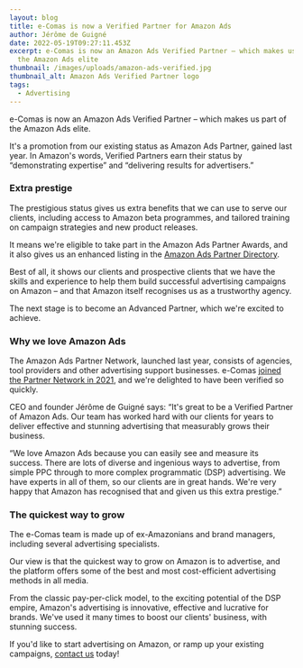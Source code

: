 ```yaml
---
layout: blog
title: e-Comas is now a Verified Partner for Amazon Ads
author: Jérôme de Guigné
date: 2022-05-19T09:27:11.453Z
excerpt: e-Comas is now an Amazon Ads Verified Partner – which makes us part of
  the Amazon Ads elite
thumbnail: /images/uploads/amazon-ads-verified.jpg
thumbnail_alt: Amazon Ads Verified Partner logo
tags:
  - Advertising
---
```

<!--StartFragment-->

e-Comas is now an Amazon Ads Verified Partner – which makes us part of the Amazon Ads elite.

It's a promotion from our existing status as Amazon Ads Partner, gained last year. In Amazon's words, Verified Partners earn their status by “demonstrating expertise” and “delivering results for advertisers.”

### Extra prestige

The prestigious status gives us extra benefits that we can use to serve our clients, including access to Amazon beta programmes, and tailored training on campaign strategies and new product releases.

It means we're eligible to take part in the Amazon Ads Partner Awards, and it also gives us an enhanced listing in the [Amazon Ads Partner Directory](https://advertising.amazon.com/partners/directory/details/amzn1.ads1.ma1.cj3vydv54i8qcb80mhstj0em0//).

Best of all, it shows our clients and prospective clients that we have the skills and experience to help them build successful advertising campaigns on Amazon – and that Amazon itself recognises us as a trustworthy agency.

The next stage is to become an Advanced Partner, which we're excited to achieve.

### Why we love Amazon Ads

The Amazon Ads Partner Network, launched last year, consists of agencies, tool providers and other advertising support businesses. e-Comas [joined the Partner Network in 2021](https://e-comas.com/2021/09/22/e-comas-is-named-official-amazon-advertising-partner.html), and we're delighted to have been verified so quickly.

CEO and founder Jérôme de Guigné says: “It's great to be a Verified Partner of Amazon Ads. Our team has worked hard with our clients for years to deliver effective and stunning advertising that measurably grows their business.

“We love Amazon Ads because you can easily see and measure its success. There are lots of diverse and ingenious ways to advertise, from simple PPC through to more complex programmatic (DSP) advertising. We have experts in all of them, so our clients are in great hands. We're very happy that Amazon has recognised that and given us this extra prestige.”

### The quickest way to grow

The e-Comas team is made up of ex-Amazonians and brand managers, including several advertising specialists.

Our view is that the quickest way to grow on Amazon is to advertise, and the platform offers some of the best and most cost-efficient advertising methods in all media.

From the classic pay-per-click model, to the exciting potential of the DSP empire, Amazon's advertising is innovative, effective and lucrative for brands. We've used it many times to boost our clients' business, with stunning success.  

If you'd like to start advertising on Amazon, or ramp up your existing campaigns, [contact us](e-comas.com/contact.html) today!

<!--EndFragment-->